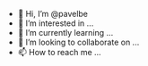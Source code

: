 - 👋 Hi, I’m @pavelbe
- 👀 I’m interested in ...
- 🌱 I’m currently learning ...
- 💞️ I’m looking to collaborate on ...
- 📫 How to reach me ...

<!---
pavelbe/pavelbe is a ✨ special ✨ repository because its `README.md` (this file) appears on your GitHub profile.
You can click the Preview link to take a look at your changes.
--->

